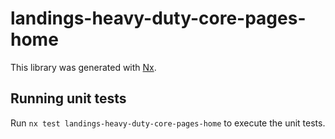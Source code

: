 # landings-heavy-duty-core-pages-home

This library was generated with [Nx](https://nx.dev).

## Running unit tests

Run `nx test landings-heavy-duty-core-pages-home` to execute the unit tests.
